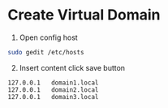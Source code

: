 # Create Virtual Domain

1. Open config host
```bash
sudo gedit /etc/hosts
```

2. Insert content click save button
```
127.0.0.1   domain1.local
127.0.0.1   domain2.local
127.0.0.1   domain3.local
```
